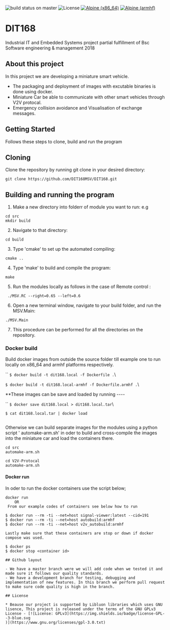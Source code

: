 ![build status on master](https://travis-ci.org/DIT168MSV/DIT168.svg?branch=master)
![License](https://img.shields.io/badge/license-GPL--3-blue.svg)
[![Alpine (x86_64)](https://img.shields.io/badge/Alpine-x86__64-blue.svg)](https://github.com/chrberger/libcluon/blob/gh-pages/alpine/v3.7/x86_64/Dockerfile#L19)
[![Alpine (armhf)](https://img.shields.io/badge/Alpine-armhf-blue.svg
)](https://github.com/chrberger/libcluon/blob/gh-pages/alpine/v3.7/armhf/Dockerfile#L25)

DIT168
======
Industrial IT and Embedded Systems project partial fulfillment of Bsc Software engineering & management 2018

## About this project

In this project we are developing a miniature smart vehicle.
- The packaging and deployment of images with excutable binaries is done using docker.
- Miniature Car be able to communicate with other smart vehicles through V2V protocal.
- Emergency collision avoidance and Visualisation of exchange messages.

## Getting Started

Follows these steps to clone, build and run the program

## Cloning

Clone the repository by running git clone in your desired directory: 

```
git clone https://github.com/DIT168MSV/DIT168.git
```

## Building and running the program

1. Make a new directory into folderr of module you want to run: e.g

```
cd src
mkdir build
```
2. Navigate to that directory:
```
cd build
```
3. Type 'cmake' to set up the automated compiling:
```
cmake ..
```
4. Type 'make' to build and compile the program:
```
make
```
5. Run the modules locally as follows in the case of Remote control :
```
 ./MSV.RC --right=0.65 --left=0.6
```
6. Open a new terminal window, navigate to your build folder, and run the MSV.Main:
```
./MSV.Main
```
7. This procedure can be performed for all the directories on the repository.

### Docker build

Build docker images from outside the source folder till example one to run locally on x86_64 and armhf platforms respectively.

``
`$ docker build -t dit168.local -f Dockerfile .`\

`$ docker build -t dit168.local-armhf -f Dockerfile.armhf .`\

**These images can be  save and loaded by running ----

``
`$ docker save dit168.local > dit168.local.tar`\

`$ cat dit168.local.tar | docker load`

```
```
Otherwise we can build separate images for the modules using a python script ' automake-arm.sh' in oder to build and cross-compile the images into the miniature car and load the containers there.
```
cd src
automake-arm.sh

cd V2V-Protocal
automake-arm.sh
```
#### Docker run
In oder to run the docker containers use the script below;
```
docker run
    OR
 From our example codes of containers see below how to run
```
 `$ docker run --rm -ti --net=host signal-viewer:latest --cid=191`\
 `$ docker run --rm -ti --net=host autobuild:armhf`\
 `$ docker run --rm -ti --net=host v2v_autobuild:armhf`

```
Lastly make sure that these containers are stop or down if docker compose was used.
```
`$ docker ps`\
`$ docker stop <container id>`

```
## Github layout

- We have a master branch were we will add code when we tested it and made sure it follows our quality standards.
- We have a development branch for testing, debugging and implementation of new features. In this branch we perform pull request to make sure code quality is high in the branch. 

## License

* Beause our project is supported by Libluon libraries which uses GNU lisence, This project is released under the terms of the GNU GPLv3 License - [![License: GPLv3](https://img.shields.io/badge/license-GPL--3-blue.svg
)](https://www.gnu.org/licenses/gpl-3.0.txt)

